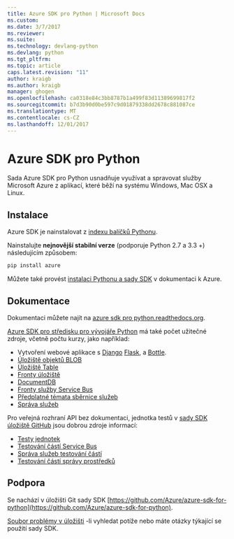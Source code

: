 ```yaml
---
title: Azure SDK pro Python | Microsoft Docs
ms.custom: 
ms.date: 3/7/2017
ms.reviewer: 
ms.suite: 
ms.technology: devlang-python
ms.devlang: python
ms.tgt_pltfrm: 
ms.topic: article
caps.latest.revision: "11"
author: kraigb
ms.author: kraigb
manager: ghogen
ms.openlocfilehash: ca0318e84c3bb8787b1a499f83d11389699817f2
ms.sourcegitcommit: b7d3b90d0be597c9d01879338dd2678c881087ce
ms.translationtype: MT
ms.contentlocale: cs-CZ
ms.lasthandoff: 12/01/2017
---
```

# <a name="azure-sdk-for-python"></a>Azure SDK pro Python

Sada Azure SDK pro Python usnadňuje využívat a spravovat služby Microsoft Azure z aplikací, které běží na systému Windows, Mac OSX a Linux.

## <a name="installation"></a>Instalace

Azure SDK je nainstalovat z [indexu balíčků Pythonu](https://pypi.python.org/pypi/azure).

Nainstalujte **nejnovější stabilní verze** (podporuje Python 2.7 a 3.3 +) následujícím způsobem:

```bash
pip install azure
```

Můžete také provést [instalaci Pythonu a sady SDK](https://azure.microsoft.com/documentation/articles/python-how-to-install/) v dokumentaci k Azure.

## <a name="documentation"></a>Dokumentace

Dokumentaci můžete najít na [azure sdk pro python.readthedocs.org](http://azure-sdk-for-python.readthedocs.org/en/latest/index.html).

[Azure SDK pro středisku pro vývojáře Python](http://azure.microsoft.com/develop/python/) má také počet užitečné zdroje, včetně počtu kurzy, jako například:

  - Vytvoření webové aplikace s [Django](https://docs.microsoft.com/azure/app-service-web/web-sites-python-create-deploy-django-app) [Flask](https://docs.microsoft.com/azure/app-service-web/web-sites-python-create-deploy-flask-app), a [Bottle](https://docs.microsoft.com/azure/app-service-web/web-sites-python-create-deploy-bottle-app).
  - [Úložiště objektů BLOB](https://docs.microsoft.com/azure/storage/storage-python-how-to-use-blob-storage)
  - [Úložiště Table](https://docs.microsoft.com/azure/storage/storage-python-how-to-use-table-storage)
  - [Fronty úložiště](https://docs.microsoft.com/azure/storage/storage-python-how-to-use-queue-storage)
  - [DocumentDB](https://docs.microsoft.com/azure/documentdb/documentdb-python-application)
  - [Fronty služby Service Bus](https://docs.microsoft.com/azure/service-bus-messaging/service-bus-python-how-to-use-queues)
  - [Předplatné témata sběrnice služeb](https://docs.microsoft.com/azure/service-bus-messaging/service-bus-python-how-to-use-topics-subscriptions)
  - [Správa služeb](https://docs.microsoft.com/azure/cloud-services/cloud-services-python-how-to-use-service-management)

Pro veřejná rozhraní API bez dokumentaci, jednotka testů v [sady SDK úložiště GitHub](https://github.com/Azure/azure-sdk-for-python) jsou dobrou zdroje informací:

- [Testy jednotek](https://github.com/Azure/azure-storage-python/tree/master/tests)
- [Testování částí Service Bus](https://github.com/Azure/azure-sdk-for-python/tree/master/azure-servicebus/tests)
- [Správa služeb testování částí](https://github.com/Azure/azure-sdk-for-python/tree/master/azure-servicemanagement-legacy/tests)
- [Testování částí správy prostředků](https://github.com/Azure/azure-sdk-for-python/tree/master/azure-mgmt/tests)

## <a name="support"></a>Podpora

Se nachází v úložišti Git sady SDK [https://github.com/Azure/azure-sdk-for-python](https://github.com/Azure/azure-sdk-for-python).

[Soubor problémy v úložišti](https://github.com/Azure/azure-sdk-for-python/issues) -li vyhledat potíže nebo máte otázky týkající se použití sady SDK.
